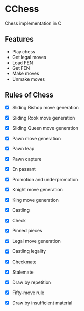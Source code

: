# CChess

Chess implementation in C

## Features

- Play chess
- Get legal moves
- Load FEN
- Get FEN
- Make moves
- Unmake moves

## Rules of Chess

- [X] Sliding Bishop move generation
- [X] Sliding Rook move generation
- [X] Sliding Queen move generation
- [X] Pawn move generation
- [X] Pawn leap
- [X] Pawn capture
- [X] En passant
- [X] Promotion and underpromotion
- [X] Knight move generation
- [X] King move generation
- [X] Castling
- [X] Check
- [X] Pinned pieces
- [X] Legal move generation
- [X] Castling legality

- [X] Checkmate
- [X] Stalemate
- [X] Draw by repetition
- [X] Fifty-move rule
- [X] Draw by insufficient material